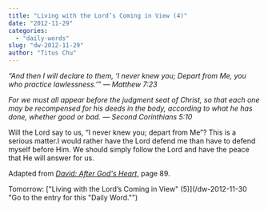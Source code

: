 ```yaml
---
title: "Living with the Lord’s Coming in View (4)"
date: "2012-11-29"
categories: 
  - "daily-words"
slug: "dw-2012-11-29"
author: "Titus Chu"
---
```


_“And then I will declare to them, ‘I never knew you; Depart from Me, you who practice lawlessness.’”_ _— Matthew 7:23_

_For we must all appear before the judgment seat of Christ, so that each one may be recompensed for his deeds in the body, according to what he has done, whether good or bad._ _— Second Corinthians 5:10_

Will the Lord say to us, “I never knew you; depart from Me”? This is a serious matter.I would rather have the Lord defend me than have to defend myself before Him. We should simply follow the Lord and have the peace that He will answer for us.

Adapted from _[David: After God's Heart,](/book-david "Go to the listing for this book.")_ page 89.

Tomorrow: ["Living with the Lord’s Coming in View" (5)](/dw-2012-11-30 "Go to the entry for this "Daily Word."")
